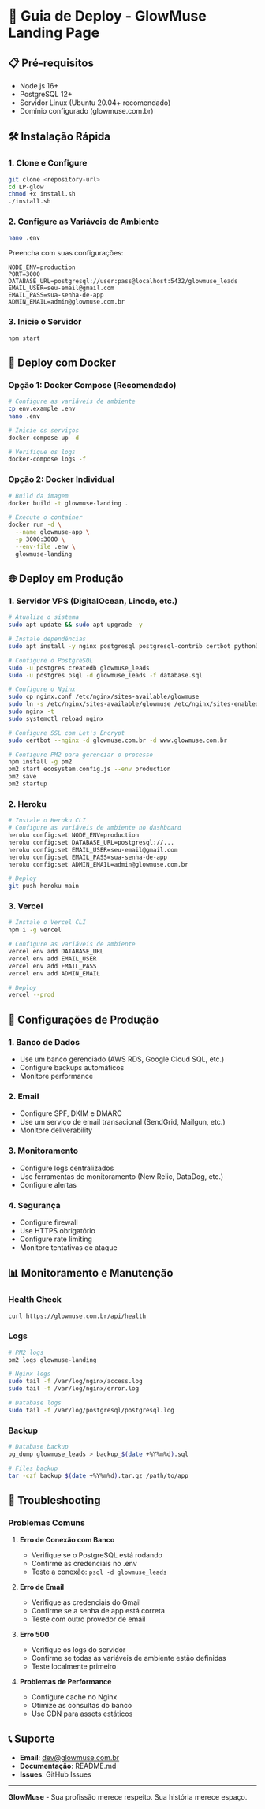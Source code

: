 # 🚀 Guia de Deploy - GlowMuse Landing Page

## 📋 Pré-requisitos

- Node.js 16+
- PostgreSQL 12+
- Servidor Linux (Ubuntu 20.04+ recomendado)
- Domínio configurado (glowmuse.com.br)

## 🛠️ Instalação Rápida

### 1. Clone e Configure
```bash
git clone <repository-url>
cd LP-glow
chmod +x install.sh
./install.sh
```

### 2. Configure as Variáveis de Ambiente
```bash
nano .env
```

Preencha com suas configurações:
```env
NODE_ENV=production
PORT=3000
DATABASE_URL=postgresql://user:pass@localhost:5432/glowmuse_leads
EMAIL_USER=seu-email@gmail.com
EMAIL_PASS=sua-senha-de-app
ADMIN_EMAIL=admin@glowmuse.com.br
```

### 3. Inicie o Servidor
```bash
npm start
```

## 🐳 Deploy com Docker

### Opção 1: Docker Compose (Recomendado)
```bash
# Configure as variáveis de ambiente
cp env.example .env
nano .env

# Inicie os serviços
docker-compose up -d

# Verifique os logs
docker-compose logs -f
```

### Opção 2: Docker Individual
```bash
# Build da imagem
docker build -t glowmuse-landing .

# Execute o container
docker run -d \
  --name glowmuse-app \
  -p 3000:3000 \
  --env-file .env \
  glowmuse-landing
```

## 🌐 Deploy em Produção

### 1. Servidor VPS (DigitalOcean, Linode, etc.)

```bash
# Atualize o sistema
sudo apt update && sudo apt upgrade -y

# Instale dependências
sudo apt install -y nginx postgresql postgresql-contrib certbot python3-certbot-nginx

# Configure o PostgreSQL
sudo -u postgres createdb glowmuse_leads
sudo -u postgres psql -d glowmuse_leads -f database.sql

# Configure o Nginx
sudo cp nginx.conf /etc/nginx/sites-available/glowmuse
sudo ln -s /etc/nginx/sites-available/glowmuse /etc/nginx/sites-enabled/
sudo nginx -t
sudo systemctl reload nginx

# Configure SSL com Let's Encrypt
sudo certbot --nginx -d glowmuse.com.br -d www.glowmuse.com.br

# Configure PM2 para gerenciar o processo
npm install -g pm2
pm2 start ecosystem.config.js --env production
pm2 save
pm2 startup
```

### 2. Heroku

```bash
# Instale o Heroku CLI
# Configure as variáveis de ambiente no dashboard
heroku config:set NODE_ENV=production
heroku config:set DATABASE_URL=postgresql://...
heroku config:set EMAIL_USER=seu-email@gmail.com
heroku config:set EMAIL_PASS=sua-senha-de-app
heroku config:set ADMIN_EMAIL=admin@glowmuse.com.br

# Deploy
git push heroku main
```

### 3. Vercel

```bash
# Instale o Vercel CLI
npm i -g vercel

# Configure as variáveis de ambiente
vercel env add DATABASE_URL
vercel env add EMAIL_USER
vercel env add EMAIL_PASS
vercel env add ADMIN_EMAIL

# Deploy
vercel --prod
```

## 🔧 Configurações de Produção

### 1. Banco de Dados
- Use um banco gerenciado (AWS RDS, Google Cloud SQL, etc.)
- Configure backups automáticos
- Monitore performance

### 2. Email
- Configure SPF, DKIM e DMARC
- Use um serviço de email transacional (SendGrid, Mailgun, etc.)
- Monitore deliverability

### 3. Monitoramento
- Configure logs centralizados
- Use ferramentas de monitoramento (New Relic, DataDog, etc.)
- Configure alertas

### 4. Segurança
- Configure firewall
- Use HTTPS obrigatório
- Configure rate limiting
- Monitore tentativas de ataque

## 📊 Monitoramento e Manutenção

### Health Check
```bash
curl https://glowmuse.com.br/api/health
```

### Logs
```bash
# PM2 logs
pm2 logs glowmuse-landing

# Nginx logs
sudo tail -f /var/log/nginx/access.log
sudo tail -f /var/log/nginx/error.log

# Database logs
sudo tail -f /var/log/postgresql/postgresql.log
```

### Backup
```bash
# Database backup
pg_dump glowmuse_leads > backup_$(date +%Y%m%d).sql

# Files backup
tar -czf backup_$(date +%Y%m%d).tar.gz /path/to/app
```

## 🚨 Troubleshooting

### Problemas Comuns

1. **Erro de Conexão com Banco**
   - Verifique se o PostgreSQL está rodando
   - Confirme as credenciais no .env
   - Teste a conexão: `psql -d glowmuse_leads`

2. **Erro de Email**
   - Verifique as credenciais do Gmail
   - Confirme se a senha de app está correta
   - Teste com outro provedor de email

3. **Erro 500**
   - Verifique os logs do servidor
   - Confirme se todas as variáveis de ambiente estão definidas
   - Teste localmente primeiro

4. **Problemas de Performance**
   - Configure cache no Nginx
   - Otimize as consultas do banco
   - Use CDN para assets estáticos

## 📞 Suporte

- **Email**: dev@glowmuse.com.br
- **Documentação**: README.md
- **Issues**: GitHub Issues

---

**GlowMuse** - Sua profissão merece respeito. Sua história merece espaço.
